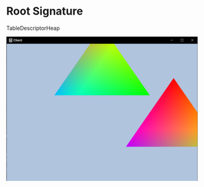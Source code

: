 # Root Signature

TableDescriptorHeap

![image-20231208164343655](../../../image/image-20231208164343655.png)